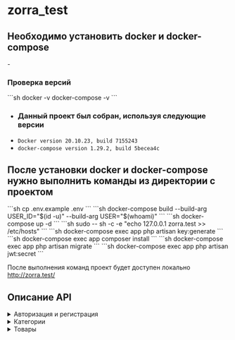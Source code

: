 # zorra_test
<h2>Необходимо установить docker и docker-compose</h2>
- <h3>Проверка версий </h2>
```sh
  docker -v
  doсker-compose -v
```

- <h3>Данный проект был собран, используя следующие версии</h3>
- <code>Docker version 20.10.23, build 7155243</code>
- <code>docker-compose version 1.29.2, build 5becea4c</code>

<h2>После установки docker и docker-compose нужно выполнить команды из директории с проектом</h2>
```sh
cp .env.example .env
```
```sh
docker-compose build --build-arg USER_ID="$(id -u)" --build-arg USER="$(whoami)"
```
```sh
docker-compose up -d
```
```sh
sudo -- sh -c -e "echo 127.0.0.1 zorra.test >> /etc/hosts"
```
```sh
docker-compose exec app php artisan key:generate
```
```sh
docker-compose exec app composer install
```
```sh
docker-compose exec app php artisan migrate
```
```sh
docker-compose exec app php artisan jwt:secret
```

После выполнения команд проект будет доступен локально http://zorra.test/

<h2>Описание API</h2>
<details>
<summary>Авторизация и регистрация</summary>
    <details>
        <summary><code>POST /api/auth/register</code></summary>
        <pre><i>Request body</i>
{
    "name": "name",
    "email": "name@mail.ru",
    "password": "qqqwwweee123"
}</pre>
<pre><i>Response body</i>
{
    "data": {
        "name": "name",
        "email": "name@mail.ru",
        "created_at": "2023-02-06 02:30:05",
        "updated_at": "2023-02-06 02:30:05"
    }
}</pre>
<pre><i>Response statuses: 201</i></pre>
    </details>
    <details>
        <summary><code>POST /api/auth/login</code></summary>
        <pre><i>Request body</i>
{
    "email": "name@mail.ru",
    "password": "qqqwwweee123"
}</pre>
<pre><i>Response body</i>
{
    "access_token": "eyJ0eXAiOiJKV1QiLCJhbGciOiJIUzI1NiJ9.eyJpc3MiOiJodHRwOi8vem9ycmEudGVzdC9hcGkvYXV0aC9sb2dpbiIsImlhdCI6MTY3NTY1MTYwOCwiZXhwIjoxNjc1NjU1MjA4LCJuYmYiOjE2NzU2NTE2MDgsImp0aSI6IlltbGNVNUhrZ0lTQ0NmMUkiLCJzdWIiOiIxIiwicHJ2IjoiMjNiZDVjODk0OWY2MDBhZGIzOWU3MDFjNDAwODcyZGI3YTU5NzZmNyJ9.PPchOUUYSAb-HgFiZmH1Eskmx8KWqoGidqXWIUr_vj4",
    "token_type": "bearer",
    "expires_in": 3600,
    "status": 200
}</pre>
<pre><i>Response statuses: 200, 404, 422</i></pre>
    </details>
    <details>
        <summary><code>GET /api/auth/me</code></summary>
        <pre>Header: Authorization bearer eyJ0eXAiOiJKV1QiLCJhbGciOiJIUzI1NiJ9.eyJpc3MiOiJodHRwOi8vem9ycmEudGVzdC9hcGkvYXV0aC9sb2dpbiIsImlhdCI6MTY3NTY1MTk5NSwiZXhwIjoxNjc1NjU1NTk1LCJuYmYiOjE2NzU2NTE5OTUsImp0aSI6IkRITkp0UWphUTY4bUY3YW4iLCJzdWIiOiIxIiwicHJ2IjoiMjNiZDVjODk0OWY2MDBhZGIzOWU3MDFjNDAwODcyZGI3YTU5NzZmNyJ9.Nfn8AaPi005iKtxT29unC7PhpWyI0aWp4Z0o4sQFhKc</pre>
<pre><i>Response body</i>
{
    "data": {
        "name": "maks",
        "email": "maks@mail.ru",
        "created_at": "2023-02-05 10:38:48",
        "updated_at": "2023-02-05 10:38:48"
    }
}</pre>
<pre><i>Response statuses: 200, 401</i></pre>
    </details>
    <details>
        <summary><code>POST /api/auth/logout</code></summary>
        <pre>Header: Authorization bearer eyJ0eXAiOiJKV1QiLCJhbGciOiJIUzI1NiJ9.eyJpc3MiOiJodHRwOi8vem9ycmEudGVzdC9hcGkvYXV0aC9sb2dpbiIsImlhdCI6MTY3NTY1MTk5NSwiZXhwIjoxNjc1NjU1NTk1LCJuYmYiOjE2NzU2NTE5OTUsImp0aSI6IkRITkp0UWphUTY4bUY3YW4iLCJzdWIiOiIxIiwicHJ2IjoiMjNiZDVjODk0OWY2MDBhZGIzOWU3MDFjNDAwODcyZGI3YTU5NzZmNyJ9.Nfn8AaPi005iKtxT29unC7PhpWyI0aWp4Z0o4sQFhKc</pre>
<pre><i>Response body</i>
{
    "message": "User logout"
}</pre>
<pre><i>Response statuses: 200</i></pre>
    </details>
</details>

<details>
    <summary>Категории</summary>
    <details>
        <summary><code>GET /api/categories</code></summary>
        <pre><i>Request body</i>
{
    "page": 1,
    "per-page": 10,
}</pre>
<pre><i>Response body</i>
{
    "data": [
        {
            "category_id": 1,
            "user_id": 1,
            "name": "cat1",
            "description": "cat1",
            "created_at": "2023-02-05 13:43:31",
            "updated_at": "2023-02-05 13:43:31",
            "deleted_at": null
        },
        {
            "category_id": 2,
            "user_id": 1,
            "name": "cat2",
            "description": "cat2",
            "created_at": "2023-02-05 14:44:50",
            "updated_at": "2023-02-05 14:44:50",
            "deleted_at": null
        },
        {
            "category_id": 3,
            "user_id": 1,
            "name": "cat3",
            "description": "cat3",
            "created_at": "2023-02-05 14:44:57",
            "updated_at": "2023-02-05 14:44:57",
            "deleted_at": null
        }
    ],
    "links": {
        "first": "http://zorra.test/api/categories?page=1",
        "last": "http://zorra.test/api/categories?page=1",
        "prev": null,
        "next": null
    },
    "meta": {
        "current_page": 1,
        "from": 1,
        "last_page": 1,
        "links": [
            {
                "url": null,
                "label": "&laquo; Previous",
                "active": false
            },
            {
                "url": "http://zorra.test/api/categories?page=1",
                "label": "1",
                "active": true
            },
            {
                "url": null,
                "label": "Next &raquo;",
                "active": false
            }
        ],
        "path": "http://zorra.test/api/categories",
        "per_page": 15,
        "to": 3,
        "total": 3
    }
}</pre>
<pre><i>Response statuses: 200</i></pre>
    </details>
    <details>
        <summary><code>POST /api/categories</code></summary>
        <pre>Header: Authorization bearer eyJ0eXAiOiJKV1QiLCJhbGciOiJIUzI1NiJ9.eyJpc3MiOiJodHRwOi8vem9ycmEudGVzdC9hcGkvYXV0aC9sb2dpbiIsImlhdCI6MTY3NTY1MTk5NSwiZXhwIjoxNjc1NjU1NTk1LCJuYmYiOjE2NzU2NTE5OTUsImp0aSI6IkRITkp0UWphUTY4bUY3YW4iLCJzdWIiOiIxIiwicHJ2IjoiMjNiZDVjODk0OWY2MDBhZGIzOWU3MDFjNDAwODcyZGI3YTU5NzZmNyJ9.Nfn8AaPi005iKtxT29unC7PhpWyI0aWp4Z0o4sQFhKc</pre>
        <pre><i>Request body</i>
{
    "name" : "catgegory666",
    "description" : "catgegory666"
}</pre>
<pre><i>Response body</i>
{
    "data": {
        "category_id": 4,
        "user_id": 1,
        "name": "catgegory666",
        "description": "catgegory666",
        "created_at": "2023-02-06 03:15:13",
        "updated_at": "2023-02-06 03:15:13",
        "deleted_at": null
    }
}
</pre>
<pre><i>Response statuses: 201, 422</i></pre>
    </details>
    <details>
        <summary><code>GET /api/categories/my</code></summary>
        <pre>Header: Authorization bearer eyJ0eXAiOiJKV1QiLCJhbGciOiJIUzI1NiJ9.eyJpc3MiOiJodHRwOi8vem9ycmEudGVzdC9hcGkvYXV0aC9sb2dpbiIsImlhdCI6MTY3NTY1MTk5NSwiZXhwIjoxNjc1NjU1NTk1LCJuYmYiOjE2NzU2NTE5OTUsImp0aSI6IkRITkp0UWphUTY4bUY3YW4iLCJzdWIiOiIxIiwicHJ2IjoiMjNiZDVjODk0OWY2MDBhZGIzOWU3MDFjNDAwODcyZGI3YTU5NzZmNyJ9.Nfn8AaPi005iKtxT29unC7PhpWyI0aWp4Z0o4sQFhKc</pre>
        <pre><i>Request body</i>
{
    "page": 1,
    "per-page": 10,
}</pre>
<pre><i>Response body</i>
{
    "data": [
        {
            "category_id": 1,
            "user_id": 1,
            "name": "cat1",
            "description": "cat1",
            "created_at": "2023-02-05 13:43:31",
            "updated_at": "2023-02-05 13:43:31",
            "deleted_at": null
        },
        {
            "category_id": 2,
            "user_id": 1,
            "name": "cat2",
            "description": "cat2",
            "created_at": "2023-02-05 14:44:50",
            "updated_at": "2023-02-05 14:44:50",
            "deleted_at": null
        },
        {
            "category_id": 3,
            "user_id": 1,
            "name": "cat3",
            "description": "cat3",
            "created_at": "2023-02-05 14:44:57",
            "updated_at": "2023-02-05 14:44:57",
            "deleted_at": null
        }
    ],
    "links": {
        "first": "http://zorra.test/api/categories?page=1",
        "last": "http://zorra.test/api/categories?page=1",
        "prev": null,
        "next": null
    },
    "meta": {
        "current_page": 1,
        "from": 1,
        "last_page": 1,
        "links": [
            {
                "url": null,
                "label": "&laquo; Previous",
                "active": false
            },
            {
                "url": "http://zorra.test/api/categories?page=1",
                "label": "1",
                "active": true
            },
            {
                "url": null,
                "label": "Next &raquo;",
                "active": false
            }
        ],
        "path": "http://zorra.test/api/categories",
        "per_page": 15,
        "to": 3,
        "total": 3
    }
}</pre>
<pre><i>Response statuses: 200, 401</i></pre>
    </details>
    <details>
        <summary><code>GET /api/categories/{category}</code></summary>
        <pre><i>Response body</i>
{
    "data": {
        "category_id": 4,
        "user_id": 1,
        "name": "catgegory666",
        "description": "catgegory666",
        "created_at": "2023-02-06 03:15:13",
        "updated_at": "2023-02-06 03:15:13",
        "deleted_at": null
    }
}
</pre>
<pre><i>Response statuses: 200</i></pre>
    </details>
    <details>
        <summary><code>PUT /api/categories/{category}</code></summary>
        <pre>Header: Authorization bearer eyJ0eXAiOiJKV1QiLCJhbGciOiJIUzI1NiJ9.eyJpc3MiOiJodHRwOi8vem9ycmEudGVzdC9hcGkvYXV0aC9sb2dpbiIsImlhdCI6MTY3NTY1MTk5NSwiZXhwIjoxNjc1NjU1NTk1LCJuYmYiOjE2NzU2NTE5OTUsImp0aSI6IkRITkp0UWphUTY4bUY3YW4iLCJzdWIiOiIxIiwicHJ2IjoiMjNiZDVjODk0OWY2MDBhZGIzOWU3MDFjNDAwODcyZGI3YTU5NzZmNyJ9.Nfn8AaPi005iKtxT29unC7PhpWyI0aWp4Z0o4sQFhKc</pre>
        <pre><i>Request body</i>
{
    "name" : "zxccxz666",
    "description" : "cxzzxc666"
}</pre>
<pre><i>Response body</i>
{
    "data": {
        "category_id": 1,
        "user_id": 1,
        "name": "zxccxz666",
        "description": "cxzzxc666",
        "created_at": "2023-02-05 13:43:31",
        "updated_at": "2023-02-06 03:22:03",
        "deleted_at": null
    }
}
</pre>
<pre><i>Response statuses: 200, 422, 404</i></pre>
    </details>
    <details>
        <summary><code>DELETE /api/categories/{category}</code></summary>
        <pre>Header: Authorization bearer eyJ0eXAiOiJKV1QiLCJhbGciOiJIUzI1NiJ9.eyJpc3MiOiJodHRwOi8vem9ycmEudGVzdC9hcGkvYXV0aC9sb2dpbiIsImlhdCI6MTY3NTY1MTk5NSwiZXhwIjoxNjc1NjU1NTk1LCJuYmYiOjE2NzU2NTE5OTUsImp0aSI6IkRITkp0UWphUTY4bUY3YW4iLCJzdWIiOiIxIiwicHJ2IjoiMjNiZDVjODk0OWY2MDBhZGIzOWU3MDFjNDAwODcyZGI3YTU5NzZmNyJ9.Nfn8AaPi005iKtxT29unC7PhpWyI0aWp4Z0o4sQFhKc</pre>
        <pre><i>Response statuses: 204, 404</i></pre>
    </details>
    <details>
        <summary><code>GET /api/categories/{category}/products</code></summary>
<pre><i>Request body</i>
{
    "page": 1,
    "per-page": 10,
}</pre>
        <pre><i>Response body</i>
{
    "data": [
        {
            "product_id": 2,
            "user_id": 1,
            "name": "Product 2",
            "description": "Product 2",
            "price": 1499.99,
            "created_at": "2023-02-05 10:42:05",
            "updated_at": "2023-02-05 10:42:05",
            "deleted_at": null
        }
    ],
    "links": {
        "first": "http://zorra.test/api/categories/1/products?page=1",
        "last": "http://zorra.test/api/categories/1/products?page=1",
        "prev": null,
        "next": null
    },
    "meta": {
        "current_page": 1,
        "from": 1,
        "last_page": 1,
        "links": [
            {
                "url": null,
                "label": "&laquo; Previous",
                "active": false
            },
            {
                "url": "http://zorra.test/api/categories/1/products?page=1",
                "label": "1",
                "active": true
            },
            {
                "url": null,
                "label": "Next &raquo;",
                "active": false
            }
        ],
        "path": "http://zorra.test/api/categories/1/products",
        "per_page": 15,
        "to": 1,
        "total": 1
    }
}
</pre>
<pre><i>Response statuses: 200, 422</i></pre>
    </details>
</details>

<details>
    <summary>Товары</summary>
    <details>
        <summary><code>GET /api/products</code></summary>
        <pre><i>Request body</i>
{
    "page": 1,
    "per-page": 10,
}</pre>
<pre><i>Response body</i>
{
    "data": [
        {
            "product_id": 1,
            "user_id": 1,
            "name": "Product 1",
            "description": "Product 1",
            "price": 999.99,
            "created_at": "2023-02-05 10:39:27",
            "updated_at": "2023-02-05 10:39:27",
            "deleted_at": null
        },
        {
            "product_id": 2,
            "user_id": 1,
            "name": "Product 2",
            "description": "Product 2",
            "price": 1499.99,
            "created_at": "2023-02-05 10:42:05",
            "updated_at": "2023-02-05 10:42:05",
            "deleted_at": null
        }
    ],
    "links": {
        "first": "http://zorra.test/api/products?page=1",
        "last": "http://zorra.test/api/products?page=1",
        "prev": null,
        "next": null
    },
    "meta": {
        "current_page": 1,
        "from": 1,
        "last_page": 1,
        "links": [
            {
                "url": null,
                "label": "&laquo; Previous",
                "active": false
            },
            {
                "url": "http://zorra.test/api/products?page=1",
                "label": "1",
                "active": true
            },
            {
                "url": null,
                "label": "Next &raquo;",
                "active": false
            }
        ],
        "path": "http://zorra.test/api/products",
        "per_page": 15,
        "to": 2,
        "total": 2
    }
}
</pre>
<pre><i>Response statuses: 200, 422</i></pre>
    </details>
    <details>
        <summary><code>POST /api/products</code></summary>
        <pre>Header: Authorization bearer eyJ0eXAiOiJKV1QiLCJhbGciOiJIUzI1NiJ9.eyJpc3MiOiJodHRwOi8vem9ycmEudGVzdC9hcGkvYXV0aC9sb2dpbiIsImlhdCI6MTY3NTY1MTk5NSwiZXhwIjoxNjc1NjU1NTk1LCJuYmYiOjE2NzU2NTE5OTUsImp0aSI6IkRITkp0UWphUTY4bUY3YW4iLCJzdWIiOiIxIiwicHJ2IjoiMjNiZDVjODk0OWY2MDBhZGIzOWU3MDFjNDAwODcyZGI3YTU5NzZmNyJ9.Nfn8AaPi005iKtxT29unC7PhpWyI0aWp4Z0o4sQFhKc</pre>
<pre><i>Request body</i>
{
    "name" : "prod1",
    "description" : "descrProd 1", // nullable
    "price" : 99.99, // nullable
    "category_ids" : [1,2] // nullable
}</pre>
<pre><i>Response body</i>
{
    "data": {
        "product_id": 4,
        "user_id": 1,
        "name": "prod1",
        "description": "descrProd 1",
        "price": 99.99,
        "created_at": "2023-02-06 03:55:26",
        "updated_at": "2023-02-06 03:55:26",
        "deleted_at": null
    }
}
</pre>
<pre><i>Response statuses: 201, 422</i></pre>
    </details>
    <details>
        <summary><code>GET /api/products/my</code></summary>
        <pre>Header: Authorization bearer eyJ0eXAiOiJKV1QiLCJhbGciOiJIUzI1NiJ9.eyJpc3MiOiJodHRwOi8vem9ycmEudGVzdC9hcGkvYXV0aC9sb2dpbiIsImlhdCI6MTY3NTY1MTk5NSwiZXhwIjoxNjc1NjU1NTk1LCJuYmYiOjE2NzU2NTE5OTUsImp0aSI6IkRITkp0UWphUTY4bUY3YW4iLCJzdWIiOiIxIiwicHJ2IjoiMjNiZDVjODk0OWY2MDBhZGIzOWU3MDFjNDAwODcyZGI3YTU5NzZmNyJ9.Nfn8AaPi005iKtxT29unC7PhpWyI0aWp4Z0o4sQFhKc</pre>
        <pre><i>Request body</i>
{
    "page": 1,
    "per-page": 10,
}
</pre>
        <pre><i>Response body</i>
{
    "data": [
        {
            "product_id": 1,
            "user_id": 1,
            "name": "Product 1",
            "description": "Product 1",
            "price": 999.99,
            "created_at": "2023-02-05 10:39:27",
            "updated_at": "2023-02-05 10:39:27",
            "deleted_at": null
        },
        {
            "product_id": 2,
            "user_id": 1,
            "name": "Product 2",
            "description": "Product 2",
            "price": 1499.99,
            "created_at": "2023-02-05 10:42:05",
            "updated_at": "2023-02-05 10:42:05",
            "deleted_at": null
        },
        {
            "product_id": 4,
            "user_id": 1,
            "name": "prod1",
            "description": "descrProd 1",
            "price": 99.99,
            "created_at": "2023-02-06 03:55:26",
            "updated_at": "2023-02-06 03:55:26",
            "deleted_at": null
        }
    ],
    "links": {
        "first": "http://zorra.test/api/products/my?page=1",
        "last": "http://zorra.test/api/products/my?page=1",
        "prev": null,
        "next": null
    },
    "meta": {
        "current_page": 1,
        "from": 1,
        "last_page": 1,
        "links": [
            {
                "url": null,
                "label": "&laquo; Previous",
                "active": false
            },
            {
                "url": "http://zorra.test/api/products/my?page=1",
                "label": "1",
                "active": true
            },
            {
                "url": null,
                "label": "Next &raquo;",
                "active": false
            }
        ],
        "path": "http://zorra.test/api/products/my",
        "per_page": 15,
        "to": 3,
        "total": 3
    }
}</pre>
        <pre><i>Response statuses: 200, 422</i></pre>
    </details>
    <details>
        <summary><code>GET /api/products/{product}</code></summary>
        <pre><i>Response body</i>
{
    "data": {
        "product_id": 1,
        "user_id": 1,
        "name": "Product 1",
        "description": "Product 1",
        "price": 999.99,
        "created_at": "2023-02-05 10:39:27",
        "updated_at": "2023-02-05 10:39:27",
        "deleted_at": null
    }
}
</pre>
        <pre><i>Response statuses: 200, 404</i></pre>
    </details>
    <details>
        <summary><code>PUT /api/products/{product}</code></summary>
        <pre>Header: Authorization bearer eyJ0eXAiOiJKV1QiLCJhbGciOiJIUzI1NiJ9.eyJpc3MiOiJodHRwOi8vem9ycmEudGVzdC9hcGkvYXV0aC9sb2dpbiIsImlhdCI6MTY3NTY1MTk5NSwiZXhwIjoxNjc1NjU1NTk1LCJuYmYiOjE2NzU2NTE5OTUsImp0aSI6IkRITkp0UWphUTY4bUY3YW4iLCJzdWIiOiIxIiwicHJ2IjoiMjNiZDVjODk0OWY2MDBhZGIzOWU3MDFjNDAwODcyZGI3YTU5NzZmNyJ9.Nfn8AaPi005iKtxT29unC7PhpWyI0aWp4Z0o4sQFhKc</pre>
        <pre><i>Request body</i>
{
    "name" : "aaa",
    "description" : "descrProd aaa",
    "price" : 999.99,
    "category_ids" : [1,2]
}</pre>
        <pre><i>Response body</i>
{
    "data": {
        "product_id": 1,
        "user_id": 1,
        "name": "aaa",
        "description": "descrProd aaa",
        "price": 999.99,
        "created_at": "2023-02-05 10:39:27",
        "updated_at": "2023-02-06 04:15:16",
        "deleted_at": null
    }
}
</pre>
        <pre><i>Response statuses: 200, 422, 404</i></pre>
    </details>
    <details>
        <summary><code>DELETE /api/products/{product}</code></summary>
        <pre>Header: Authorization bearer eyJ0eXAiOiJKV1QiLCJhbGciOiJIUzI1NiJ9.eyJpc3MiOiJodHRwOi8vem9ycmEudGVzdC9hcGkvYXV0aC9sb2dpbiIsImlhdCI6MTY3NTY1MTk5NSwiZXhwIjoxNjc1NjU1NTk1LCJuYmYiOjE2NzU2NTE5OTUsImp0aSI6IkRITkp0UWphUTY4bUY3YW4iLCJzdWIiOiIxIiwicHJ2IjoiMjNiZDVjODk0OWY2MDBhZGIzOWU3MDFjNDAwODcyZGI3YTU5NzZmNyJ9.Nfn8AaPi005iKtxT29unC7PhpWyI0aWp4Z0o4sQFhKc</pre>
        <pre><i>Response statuses: 204, 404</i></pre>
    </details>
    <details>
        <summary><code>POST /api/products/{product}/attach</code></summary>
        <pre>Header: Authorization bearer eyJ0eXAiOiJKV1QiLCJhbGciOiJIUzI1NiJ9.eyJpc3MiOiJodHRwOi8vem9ycmEudGVzdC9hcGkvYXV0aC9sb2dpbiIsImlhdCI6MTY3NTY1MTk5NSwiZXhwIjoxNjc1NjU1NTk1LCJuYmYiOjE2NzU2NTE5OTUsImp0aSI6IkRITkp0UWphUTY4bUY3YW4iLCJzdWIiOiIxIiwicHJ2IjoiMjNiZDVjODk0OWY2MDBhZGIzOWU3MDFjNDAwODcyZGI3YTU5NzZmNyJ9.Nfn8AaPi005iKtxT29unC7PhpWyI0aWp4Z0o4sQFhKc</pre>
        <pre><i>Request body</i>
{
    "category_ids" : [1,2]
}
</pre>
        <pre><i>Response body</i>
{
    "data": {
        "attached": [],
        "detached": [],
        "updated": []
    }
}
</pre>
        <pre><i>Response statuses: 200, 422, 404</i></pre>
    </details>
</details>

[//]: # (- <code></code>)
[//]: # (- <code></code>)
[//]: # (- <code></code>)
[//]: # (- <code></code>)
[//]: # (- <code></code>)
[//]: # (- <code></code>)
[//]: # (- <code></code>)
[//]: # (- <code></code>)
